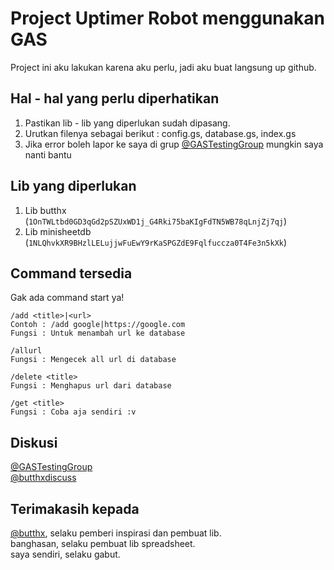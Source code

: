# Project Uptimer Robot menggunakan GAS
Project ini aku lakukan karena aku perlu, jadi aku buat langsung up github.

## Hal - hal yang perlu diperhatikan
1. Pastikan lib - lib yang diperlukan sudah dipasang.
2. Urutkan filenya sebagai berikut : config.gs, database.gs, index.gs
3. Jika error boleh lapor ke saya di grup <a href="https://t.me/GASTestingGroup">@GASTestingGroup</a> mungkin saya nanti bantu

## Lib yang diperlukan
1. Lib butthx (``1OnTWLtbd0GD3qGd2pSZUxWD1j_G4Rki75baKIgFdTN5WB78qLnjZj7qj``)
2. Lib minisheetdb (``1NLQhvkXR9BHzlLELujjwFuEwY9rKaSPGZdE9Fqlfuccza0T4Fe3n5kXk``)

## Command tersedia
Gak ada command start ya!
```
/add <title>|<url>
Contoh : /add google|https://google.com
Fungsi : Untuk menambah url ke database

/allurl
Fungsi : Mengecek all url di database

/delete <title>
Fungsi : Menghapus url dari database

/get <title>
Fungsi : Coba aja sendiri :v
```

## Diskusi
[@GASTestingGroup](https://t.me/GASTestingGroup)
<br>
[@butthxdiscuss](https://t.me/butthxdiscuss)

## Terimakasih kepada
[@butthx](https://t.me/butthx), selaku pemberi inspirasi dan pembuat lib.
<br>
banghasan, selaku pembuat lib spreadsheet.
<br>
saya sendiri, selaku gabut.